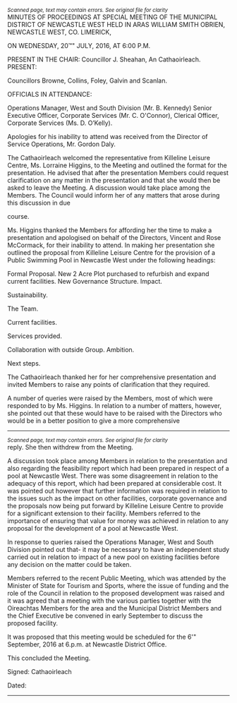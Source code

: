 *<small>Scanned page, text may contain errors. See original file for clarity</small>*  
MINUTES OF PROCEEDINGS AT SPECIAL MEETING OF THE MUNICIPAL DISTRICT OF
NEWCASTLE WEST HELD IN ARAS WILLIAM SMITH OBRIEN, NEWCASTLE WEST, CO. LIMERICK,

ON WEDNESDAY, 20™" JULY, 2016, AT 6:00 P.M.

PRESENT IN THE CHAIR: Councillor J. Sheahan, An Cathaoirleach.
PRESENT:

Councillors Browne, Collins, Foley, Galvin and Scanlan.

OFFICIALS IN ATTENDANCE:

Operations Manager, West and South Division (Mr. B. Kennedy) Senior Executive Officer,
Corporate Services (Mr. C. O'Connor), Clerical Officer, Corporate Services (Ms. D. O’Kelly).

Apologies for his inability to attend was received from the Director of Service Operations, Mr. Gordon
Daly.

The Cathaoirleach welcomed the representative from Killeline Leisure Centre, Ms. Lorraine
Higgins, to the Meeting and outlined the format for the presentation. He advised that after the
presentation Members could request clarification on any matter in the presentation and that
she would then be asked to leave the Meeting. A discussion would take place among the
Members. The Council would inform her of any matters that arose during this discussion in due

course.

Ms. Higgins thanked the Members for affording her the time to make a presentation and
apologised on behalf of the Directors, Vincent and Rose McCormack, for their inability to
attend. In making her presentation she outlined the proposal from Killeline Leisure Centre for
the provision of a Public Swimming Pool in Newcastle West under the following headings:

Formal Proposal.
New 2 Acre Plot purchased to refurbish and expand current facilities.
New Governance Structure.
Impact.

Sustainability.

The Team.

Current facilities.

Services provided.

Collaboration with outside Group.
Ambition.

Next steps.

The Cathaoirleach thanked her for her comprehensive presentation and invited Members to
raise any points of clarification that they required.

A number of queries were raised by the Members, most of which were responded to by Ms.
Higgins. In relation to a number of matters, however, she pointed out that these would have to
be raised with the Directors who would be in a better position to give a more comprehensive

---
*<small>Scanned page, text may contain errors. See original file for clarity</small>*  
reply. She then withdrew from the Meeting.

A discussion took place among Members in relation to the presentation and also regarding the
feasibility report which had been prepared in respect of a pool at Newcastle West. There was
some disagreement in relation to the adequacy of this report, which had been prepared at
considerable cost. It was pointed out however that further information was required in relation
to the issues such as the impact on other facilities, corporate governance and the proposals
now being put forward by Killeline Leisure Centre to provide for a significant extension to their
facility. Members referred to the importance of ensuring that value for money was achieved in
relation to any proposal for the development of a pool at Newcastle West.

In response to queries raised the Operations Manager, West and South Division pointed out that-
it may be necessary to have an independent study carried out in relation to impact of a new
pool on existing facilities before any decision on the matter could be taken.

Members referred to the recent Public Meeting, which was attended by the Minister of State for
Tourism and Sports, where the issue of funding and the role of the Council in relation to the
proposed development was raised and it was agreed that a meeting with the various parties
together with the Oireachtas Members for the area and the Municipal District Members and
the Chief Executive be convened in early September to discuss the proposed facility.

It was proposed that this meeting would be scheduled for the 6'" September, 2016 at 6.p.m. at
Newcastle District Office.

This concluded the Meeting.

Signed:
Cathaoirleach

Dated:

---
